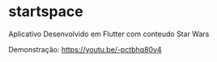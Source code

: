 # startspace
Aplicativo Desenvolvido em Flutter com conteudo Star Wars


Demonstração: https://youtu.be/-pctbhq80v4
